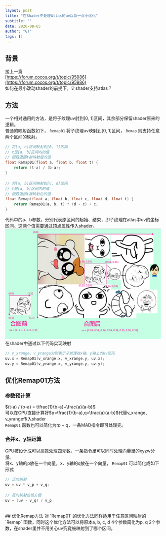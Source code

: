```yaml
---
layout: post
title: "在Shader中处理Atlas的uv以及一点小优化"
subtitle: ""
date: 2020-08-05
author: "GT"
tags: []
---
```


<a name="2aeUg"></a>
## 背景
接上一篇<br />[https://forum.cocos.org/t/topic/95986](https://forum.cocos.org/t/topic/95986)<br />如何在最小改动shader的前提下，让shader支持atlas？<br />

<a name="PmkZK"></a>
## 方法
一个相对通用的方法，是将子纹理uv射到[0, 1]区间，其余部分保留shader原来的逻辑。<br />普通的映射函数如下， `Remap01` 将子纹理uv映射到[0, 1]区间， `Remap` 则支持任意两个区间的映射。

```c
// 将[a, b]区间映射到[0, 1]区间
// t是[a, b]区间内的值
// 函数返回t被映射后的值
float Remap01(float a, float b, float t) {
	return (t-a) / (b-a);
}

// 将[a, b]区间映射到[c, d]区间
// t是[a, b]区间内的值
// 函数返回t被映射后的值
float Remap(float a, float b, float c, float d, float t) {
    return Remap01(a, b, t) * (d - c) + c;
}
```
代码中的a、b参数，分别代表原区间的起始、结束，即子纹理在atlas中uv的坐标区间。这两个值需要通过顶点属性传入shader。<br />
![](/img/in-post/20200805/atlas_uv.png)
<br />在shader中通过以下代码实现映射
```c
// v_xrange、v_yrange分别表示子纹理在x轴、y轴上的uv区间
uv.x = Remap01(v_xrange.x, v_xrange.y, uv.x);
uv.y = Remap01(v_yrange.x, v_yrange.y, uv.y);
```

<a name="08yv8"></a>
## 优化Remap01方法
<a name="vBtKr"></a>
### 参数预计算

$(t-a) / (b-a) = t\frac{1}{b-a}+\frac{a}{a-b}$
<br />可以在CPU直接计算好$p=\frac{1}{b-a},q=\frac{a}{a-b}$代替v_xrange、v_yrange传入shader<br />`Remap01` 函数也可以简化为$tp+q$，一条MAD指令即可处理完。

<a name="2faef726"></a>
### 合并x、y轴运算
GPU被设计成可以高效处理四元数，一条指令里可以同时处理向量里的xyzw分量。<br />将x、y轴的p放在一个向量，x、y轴的q放在一个向量， `Remap01` 可以简化成如下形式
```c
// 正向映射
uv = uv * v_p + v_q;

// 反向映射也很方便
uv = (uv - v_q) / v_p
```
<br />
<a name="FJnpt"></a>
## 优化Remap方法
对 `Remap01` 的优化方法同样适用于任意区间映射的 `Remap` 函数，同时这个优化方法可以将原本a, b, c, d 4个参数简化为p, q 2个参数，在shader里并不用关心uv究竟被映射到了哪个区间。
